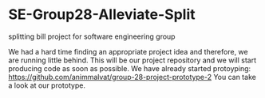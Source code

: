 # SE-Group28-Alleviate-Split
splitting bill project for software engineering group

We had a hard time finding an appropriate project idea and therefore, we are running little behind. 
This will be our project repository and we will start producing code as soon as possible. 
We have already started protoyping: https://github.com/animmalvat/group-28-project-prototype-2 
You can take a look at our prototype. 
